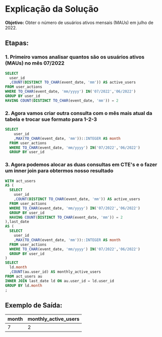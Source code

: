 # Explicação da Solução

**Objetivo:** Obter o número de usuários ativos mensais (MAUs) em julho de 2022.

## Etapas:

### 1. Primeiro vamos analisar quantos são os usuários ativos (MAUs) no mês 07/2022

```sql
SELECT
  user_id
  ,COUNT(DISTINCT TO_CHAR(event_date, 'mm')) AS active_users
FROM user_actions
WHERE TO_CHAR(event_date, 'mm/yyyy') IN('07/2022','06/2022')
GROUP BY user_id
HAVING COUNT(DISTINCT TO_CHAR(event_date, 'mm')) = 2
```

### 2. Agora vamos criar outra consulta com o mês mais atual da tabela e trocar sue formato para 1-2-3

```sql
SELECT
    user_id
    ,MAX(TO_CHAR(event_date, 'mm'))::INTEGER AS month
  FROM user_actions
  WHERE TO_CHAR(event_date, 'mm/yyyy') IN('07/2022','06/2022')
  GROUP BY user_id
```

### 3. Agora podemos alocar as duas consultas em CTE's e o fazer um inner join para obtermos nosso resultado

```sql
WITH act_users
AS (
  SELECT
    user_id
    ,COUNT(DISTINCT TO_CHAR(event_date, 'mm')) AS active_users
  FROM user_actions
  WHERE TO_CHAR(event_date, 'mm/yyyy') IN('07/2022','06/2022')
  GROUP BY user_id
  HAVING COUNT(DISTINCT TO_CHAR(event_date, 'mm')) = 2
),last_date
AS (
  SELECT
    user_id
    ,MAX(TO_CHAR(event_date, 'mm'))::INTEGER AS month
  FROM user_actions
  WHERE TO_CHAR(event_date, 'mm/yyyy') IN('07/2022','06/2022')
  GROUP BY user_id
)
SELECT
  ld.month
  ,COUNT(au.user_id) AS monthly_active_users
FROM act_users au
INNER JOIN last_date ld ON au.user_id = ld.user_id
GROUP BY ld.month
;
```

## Exemplo de Saída:

| month | monthly_active_users |
| --- | --- |
| 7 | 2 |
